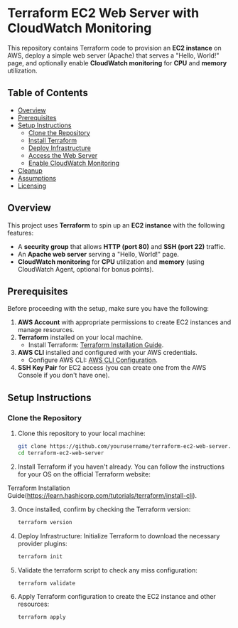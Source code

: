 # Terraform EC2 Web Server with CloudWatch Monitoring

This repository contains Terraform code to provision an **EC2 instance** on AWS, deploy a simple web server (Apache) that serves a "Hello, World!" page, and optionally enable **CloudWatch monitoring** for **CPU** and **memory** utilization.

## Table of Contents
- [Overview](#overview)
- [Prerequisites](#prerequisites)
- [Setup Instructions](#setup-instructions)
  - [Clone the Repository](#clone-the-repository)
  - [Install Terraform](#install-terraform)
  - [Deploy Infrastructure](#deploy-infrastructure)
  - [Access the Web Server](#access-the-web-server)
  - [Enable CloudWatch Monitoring](#enable-cloudwatch-monitoring)
- [Cleanup](#cleanup)
- [Assumptions](#assumptions)
- [Licensing](#licensing)

## Overview
This project uses **Terraform** to spin up an **EC2 instance** with the following features:
- A **security group** that allows **HTTP (port 80)** and **SSH (port 22)** traffic.
- An **Apache web server** serving a "Hello, World!" page.
- **CloudWatch monitoring** for **CPU** utilization and **memory** (using CloudWatch Agent, optional for bonus points).

## Prerequisites
Before proceeding with the setup, make sure you have the following:
1. **AWS Account** with appropriate permissions to create EC2 instances and manage resources.
2. **Terraform** installed on your local machine.
   - Install Terraform: [Terraform Installation Guide](https://learn.hashicorp.com/tutorials/terraform/install-cli).
3. **AWS CLI** installed and configured with your AWS credentials.
   - Configure AWS CLI: [AWS CLI Configuration](https://docs.aws.amazon.com/cli/latest/userguide/cli-configure-quickstart.html).
4. **SSH Key Pair** for EC2 access (you can create one from the AWS Console if you don't have one).

## Setup Instructions

### Clone the Repository

1. Clone this repository to your local machine:

   ```bash
   git clone https://github.com/yourusername/terraform-ec2-web-server.git
   cd terraform-ec2-web-server

2. Install Terraform if you haven't already. You can follow the instructions for your OS on the official Terraform website:

Terraform Installation Guide(https://learn.hashicorp.com/tutorials/terraform/install-cli).

3. Once installed, confirm by checking the Terraform version:

   ```bash
   terraform version

4. Deploy Infrastructure:
   Initialize Terraform to download the necessary provider plugins:

   ```bash
   terraform init

5. Validate the terraform script to check any miss configuration:

   ```bash
   terraform validate


6. Apply Terraform configuration to create the EC2 instance and other resources:

   ```bash
   terraform apply




